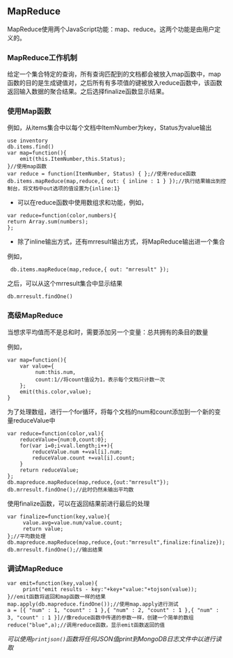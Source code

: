 ## MapReduce

MapReduce使用两个JavaScript功能：map、reduce。这两个功能是由用户定义的。

### MapReduce工作机制

给定一个集合特定的查询，所有查询匹配到的文档都会被放入map函数中，map函数的目的是生成键值对，之后所有有多项值的键被放入reduce函数中，该函数返回输入数据的聚合结果。之后选择finalize函数显示结果。

### 使用Map函数

例如，从items集合中以每个文档中ItemNumber为key，Status为value输出

```
use inventory
db.items.find()
var map=function(){
    emit(this.ItemNumber,this.Status);
}//使用map函数
var reduce = function(ItemNumber, Status) { };//使用reduce函数
db.items.mapReduce(map,reduce,{ out: { inline : 1 } });//执行结果输出到控制台，将文档中out选项的值设置为{inline:1}
```

+ 可以在reduce函数中使用数组求和功能，例如，

```
var reduce=function(color,numbers){
return Array.sum(numbers);
};
```

+ 除了inline输出方式，还有mrresult输出方式，将MapReduce输出进一个集合

例如，

```
 db.items.mapReduce(map,reduce,{ out: "mrresult" });
```

之后，可以从这个mrresult集合中显示结果

```
db.mrresult.findOne()
```

### 高级MapReduce

当想求平均值而不是总和时，需要添加另一个变量：总共拥有的条目的数量

例如，

```
var map=function(){
    var value={
         num:this.num,
         count:1//将count值设为1，表示每个文档只计数一次
    };
    emit(this.color,value);
}
```

为了处理数组，进行一个for循环，将每个文档的num和count添加到一个新的变量reduceValue中

```
var reduce=function(color,val){
    reduceValue={num:0,count:0};
    for(var i=0;i<val.length;i++){
        reduceValue.num +=val[i].num;
        reduceValue.count +=val[i].count;
    }
    return reduceValue;
};
db.mapreduce.mapReduce(map,reduce,{out:"mrresult"});
db.mrresult.findOne();//此时仍然未输出平均数
```

使用finalize函数，可以在返回结果前进行最后的处理

```
var finalize=function(key,value){
     value.avg=value.num/value.count;
     return value;
};//平均数处理
db.mapreduce.mapReduce(map,reduce,{out:"mrresult",finalize:finalize});
db.mrresult.findOne();//输出结果
```

### 调试MapReduce

```
var emit=function(key,value){
     print("emit results - key:"+key+"value:"+tojson(value));
}//emit函数将返回和map函数一样的结果
map.apply(db.mapreduce.findOne());//使用map.apply进行测试
a = [{ "num" : 1, "count" : 1 },{ "num" : 2, "count" : 1 },{ "num" : 3, "count" : 1 }]//像reduce函数中传递的参数一样，创建一个简单的数组
reduce("blue",a);//调用reduce函数，显示emit函数返回的值
```

*可以使用`printjson()`函数将任何JSON值print到MongoDB日志文件中以进行读取*



































































































